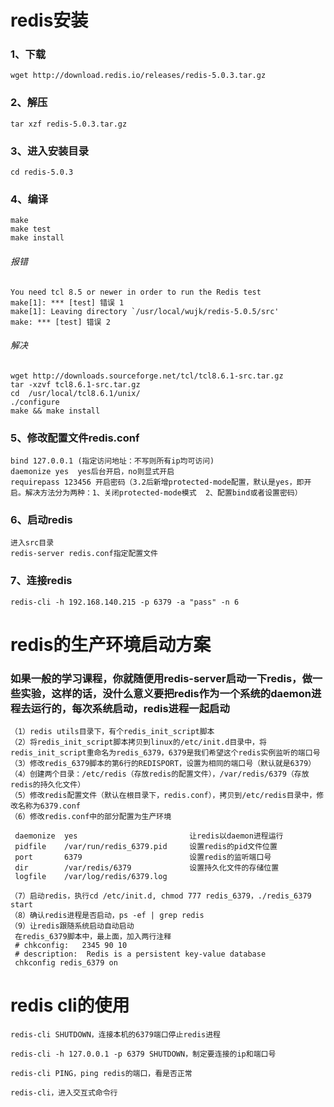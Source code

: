 # redis安装

### 1、下载
    wget http://download.redis.io/releases/redis-5.0.3.tar.gz

### 2、解压
    tar xzf redis-5.0.3.tar.gz

### 3、进入安装目录
    cd redis-5.0.3

### 4、编译
    make
    make test
    make install
###### 报错
    You need tcl 8.5 or newer in order to run the Redis test
    make[1]: *** [test] 错误 1
    make[1]: Leaving directory `/usr/local/wujk/redis-5.0.5/src'
    make: *** [test] 错误 2
###### 解决
    wget http://downloads.sourceforge.net/tcl/tcl8.6.1-src.tar.gz
    tar -xzvf tcl8.6.1-src.tar.gz
    cd  /usr/local/tcl8.6.1/unix/
    ./configure  
    make && make install

### 5、修改配置文件redis.conf
    bind 127.0.0.1 (指定访问地址：不写则所有ip均可访问)
    daemonize yes  yes后台开启，no则显式开启 
    requirepass 123456 开启密码（3.2后新增protected-mode配置，默认是yes，即开启。解决方法分为两种：1、关闭protected-mode模式  2、配置bind或者设置密码）

### 6、启动redis
    进入src目录
    redis-server redis.conf指定配置文件

### 7、连接redis
    redis-cli -h 192.168.140.215 -p 6379 -a "pass" -n 6
    
# redis的生产环境启动方案
###  如果一般的学习课程，你就随便用redis-server启动一下redis，做一些实验，这样的话，没什么意义要把redis作为一个系统的daemon进程去运行的，每次系统启动，redis进程一起启动
    
    （1）redis utils目录下，有个redis_init_script脚本
    （2）将redis_init_script脚本拷贝到linux的/etc/init.d目录中，将redis_init_script重命名为redis_6379，6379是我们希望这个redis实例监听的端口号
    （3）修改redis_6379脚本的第6行的REDISPORT，设置为相同的端口号（默认就是6379）
    （4）创建两个目录：/etc/redis（存放redis的配置文件），/var/redis/6379（存放redis的持久化文件）
    （5）修改redis配置文件（默认在根目录下，redis.conf），拷贝到/etc/redis目录中，修改名称为6379.conf
    （6）修改redis.conf中的部分配置为生产环境
  
     daemonize	yes							让redis以daemon进程运行
     pidfile	/var/run/redis_6379.pid 	设置redis的pid文件位置
     port		6379						设置redis的监听端口号
     dir 		/var/redis/6379				设置持久化文件的存储位置
     logfile    /var/log/redis/6379.log
  
    （7）启动redis，执行cd /etc/init.d, chmod 777 redis_6379，./redis_6379 start
    （8）确认redis进程是否启动，ps -ef | grep redis
    （9）让redis跟随系统启动自动启动
     在redis_6379脚本中，最上面，加入两行注释  
     # chkconfig:   2345 90 10
     # description:  Redis is a persistent key-value database
     chkconfig redis_6379 on
     
# redis cli的使用
      
    redis-cli SHUTDOWN，连接本机的6379端口停止redis进程
  
    redis-cli -h 127.0.0.1 -p 6379 SHUTDOWN，制定要连接的ip和端口号
  
    redis-cli PING，ping redis的端口，看是否正常
  
    redis-cli，进入交互式命令行
	